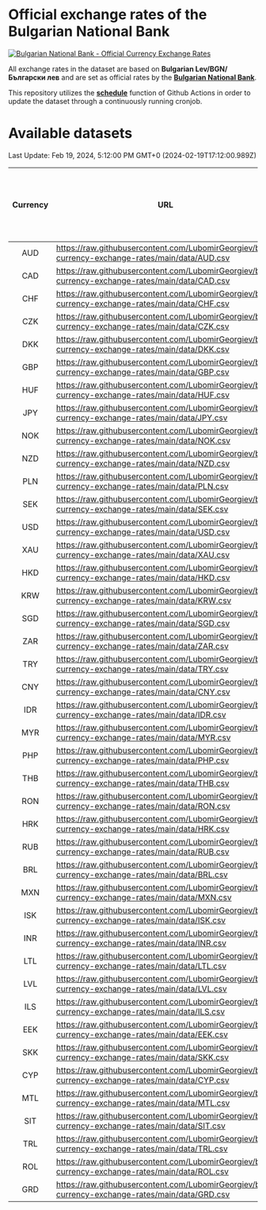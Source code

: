 # Official exchange rates of the Bulgarian National Bank

[![Bulgarian National Bank - Official Currency Exchange Rates](https://github.com/LubomirGeorgiev/bnb-currency-exchange-rates/actions/workflows/update-rates.yml/badge.svg?branch=main)](https://github.com/LubomirGeorgiev/bnb-currency-exchange-rates/actions/workflows/update-rates.yml)

All exchange rates in the dataset are based on **Bulgarian Lev/BGN/Български лев** and are set as official rates by the [**Bulgarian National Bank**](https://www.bnb.bg/Statistics/StExternalSector/StExchangeRates/StERForeignCurrencies/index.htm?toLang=_EN).

This repository utilizes the [**schedule**](https://docs.github.com/en/actions/reference/events-that-trigger-workflows) function of Github Actions in order to update the dataset through a continuously running cronjob.

# Available datasets

<!-- START LINKS (DO NOT EVER FU*ING DELETE THIS COMMENT FOR THE LOVE OF YOUR LIFE!!! IF YOU ARE CURIOS HOW IT WORKS, YOU CAN HAVE A LOOK AT ./src/updateReadme.ts) -->

Last Update: Feb 19, 2024, 5:12:00 PM GMT+0 (2024-02-19T17:12:00.989Z)

| Currency | URL                                                                                             | Number of records | Number of missing days that were filled in |
| :------: | ----------------------------------------------------------------------------------------------- | :---------------: | :----------------------------------------: |
|   AUD    | https://raw.githubusercontent.com/LubomirGeorgiev/bnb-currency-exchange-rates/main/data/AUD.csv |       8905        |                    2757                    |
|   CAD    | https://raw.githubusercontent.com/LubomirGeorgiev/bnb-currency-exchange-rates/main/data/CAD.csv |       8905        |                    2757                    |
|   CHF    | https://raw.githubusercontent.com/LubomirGeorgiev/bnb-currency-exchange-rates/main/data/CHF.csv |       8905        |                    2757                    |
|   CZK    | https://raw.githubusercontent.com/LubomirGeorgiev/bnb-currency-exchange-rates/main/data/CZK.csv |       8905        |                    2757                    |
|   DKK    | https://raw.githubusercontent.com/LubomirGeorgiev/bnb-currency-exchange-rates/main/data/DKK.csv |       8905        |                    2757                    |
|   GBP    | https://raw.githubusercontent.com/LubomirGeorgiev/bnb-currency-exchange-rates/main/data/GBP.csv |       8905        |                    2757                    |
|   HUF    | https://raw.githubusercontent.com/LubomirGeorgiev/bnb-currency-exchange-rates/main/data/HUF.csv |       8905        |                    2757                    |
|   JPY    | https://raw.githubusercontent.com/LubomirGeorgiev/bnb-currency-exchange-rates/main/data/JPY.csv |       8905        |                    2757                    |
|   NOK    | https://raw.githubusercontent.com/LubomirGeorgiev/bnb-currency-exchange-rates/main/data/NOK.csv |       8905        |                    2757                    |
|   NZD    | https://raw.githubusercontent.com/LubomirGeorgiev/bnb-currency-exchange-rates/main/data/NZD.csv |       8905        |                    2757                    |
|   PLN    | https://raw.githubusercontent.com/LubomirGeorgiev/bnb-currency-exchange-rates/main/data/PLN.csv |       8905        |                    2757                    |
|   SEK    | https://raw.githubusercontent.com/LubomirGeorgiev/bnb-currency-exchange-rates/main/data/SEK.csv |       8905        |                    2757                    |
|   USD    | https://raw.githubusercontent.com/LubomirGeorgiev/bnb-currency-exchange-rates/main/data/USD.csv |       8905        |                    2757                    |
|   XAU    | https://raw.githubusercontent.com/LubomirGeorgiev/bnb-currency-exchange-rates/main/data/XAU.csv |       8905        |                    2759                    |
|   HKD    | https://raw.githubusercontent.com/LubomirGeorgiev/bnb-currency-exchange-rates/main/data/HKD.csv |       8605        |                    2668                    |
|   KRW    | https://raw.githubusercontent.com/LubomirGeorgiev/bnb-currency-exchange-rates/main/data/KRW.csv |       8605        |                    2668                    |
|   SGD    | https://raw.githubusercontent.com/LubomirGeorgiev/bnb-currency-exchange-rates/main/data/SGD.csv |       8605        |                    2668                    |
|   ZAR    | https://raw.githubusercontent.com/LubomirGeorgiev/bnb-currency-exchange-rates/main/data/ZAR.csv |       8605        |                    2668                    |
|   TRY    | https://raw.githubusercontent.com/LubomirGeorgiev/bnb-currency-exchange-rates/main/data/TRY.csv |       7085        |                    2196                    |
|   CNY    | https://raw.githubusercontent.com/LubomirGeorgiev/bnb-currency-exchange-rates/main/data/CNY.csv |       6967        |                    2162                    |
|   IDR    | https://raw.githubusercontent.com/LubomirGeorgiev/bnb-currency-exchange-rates/main/data/IDR.csv |       6967        |                    2162                    |
|   MYR    | https://raw.githubusercontent.com/LubomirGeorgiev/bnb-currency-exchange-rates/main/data/MYR.csv |       6967        |                    2162                    |
|   PHP    | https://raw.githubusercontent.com/LubomirGeorgiev/bnb-currency-exchange-rates/main/data/PHP.csv |       6967        |                    2162                    |
|   THB    | https://raw.githubusercontent.com/LubomirGeorgiev/bnb-currency-exchange-rates/main/data/THB.csv |       6967        |                    2162                    |
|   RON    | https://raw.githubusercontent.com/LubomirGeorgiev/bnb-currency-exchange-rates/main/data/RON.csv |       6908        |                    2144                    |
|   HRK    | https://raw.githubusercontent.com/LubomirGeorgiev/bnb-currency-exchange-rates/main/data/HRK.csv |       6553        |                    2031                    |
|   RUB    | https://raw.githubusercontent.com/LubomirGeorgiev/bnb-currency-exchange-rates/main/data/RUB.csv |       6249        |                    1934                    |
|   BRL    | https://raw.githubusercontent.com/LubomirGeorgiev/bnb-currency-exchange-rates/main/data/BRL.csv |       5999        |                    1867                    |
|   MXN    | https://raw.githubusercontent.com/LubomirGeorgiev/bnb-currency-exchange-rates/main/data/MXN.csv |       5999        |                    1867                    |
|   ISK    | https://raw.githubusercontent.com/LubomirGeorgiev/bnb-currency-exchange-rates/main/data/ISK.csv |       5777        |                    1793                    |
|   INR    | https://raw.githubusercontent.com/LubomirGeorgiev/bnb-currency-exchange-rates/main/data/INR.csv |       5630        |                    1751                    |
|   LTL    | https://raw.githubusercontent.com/LubomirGeorgiev/bnb-currency-exchange-rates/main/data/LTL.csv |       5277        |                    1620                    |
|   LVL    | https://raw.githubusercontent.com/LubomirGeorgiev/bnb-currency-exchange-rates/main/data/LVL.csv |       4916        |                    1510                    |
|   ILS    | https://raw.githubusercontent.com/LubomirGeorgiev/bnb-currency-exchange-rates/main/data/ILS.csv |       4906        |                    1532                    |
|   EEK    | https://raw.githubusercontent.com/LubomirGeorgiev/bnb-currency-exchange-rates/main/data/EEK.csv |       3996        |                    1222                    |
|   SKK    | https://raw.githubusercontent.com/LubomirGeorgiev/bnb-currency-exchange-rates/main/data/SKK.csv |       2970        |                    912                     |
|   CYP    | https://raw.githubusercontent.com/LubomirGeorgiev/bnb-currency-exchange-rates/main/data/CYP.csv |       2902        |                    886                     |
|   MTL    | https://raw.githubusercontent.com/LubomirGeorgiev/bnb-currency-exchange-rates/main/data/MTL.csv |       2602        |                    797                     |
|   SIT    | https://raw.githubusercontent.com/LubomirGeorgiev/bnb-currency-exchange-rates/main/data/SIT.csv |       2539        |                    775                     |
|   TRL    | https://raw.githubusercontent.com/LubomirGeorgiev/bnb-currency-exchange-rates/main/data/TRL.csv |       1818        |                    559                     |
|   ROL    | https://raw.githubusercontent.com/LubomirGeorgiev/bnb-currency-exchange-rates/main/data/ROL.csv |       1697        |                    524                     |
|   GRD    | https://raw.githubusercontent.com/LubomirGeorgiev/bnb-currency-exchange-rates/main/data/GRD.csv |        359        |                    107                     |

<!-- END LINKS (DO NOT EVER FU*ING DELETE THIS COMMENT FOR THE LOVE OF YOUR LIFE!!! IF YOU ARE CURIOS HOW IT WORKS, YOU CAN HAVE A LOOK AT ./src/updateReadme.ts) -->
